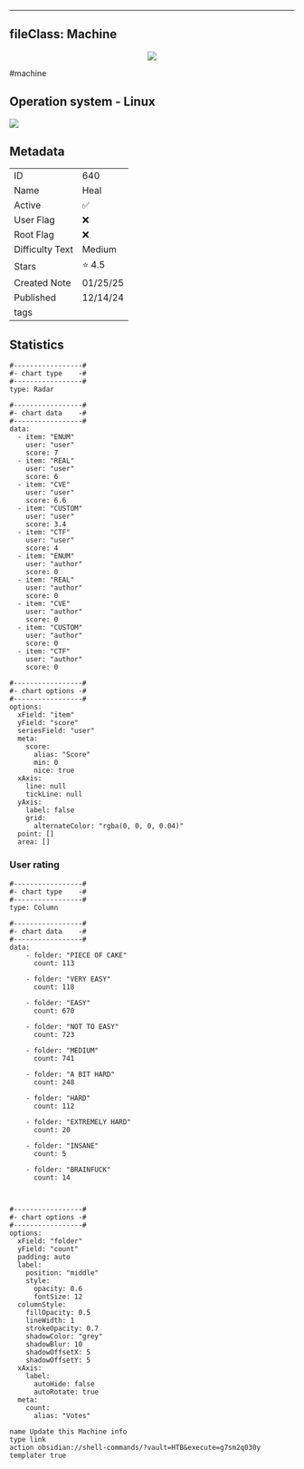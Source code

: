 
---
fileClass: Machine
---

<p align="center"> <img src= "https://www.hackthebox.com//storage/avatars/dcd5ef09ab764228c64385374ac744c1.png"> </p>

#machine

## Operation system - Linux
<img style = "max-width:70px" src = "app://local//home/cher0/HTNotes/HTB/.res/Linux.png">

## Metadata

|                       |   |
| ----------------      | - |
| ID                    |640 |
| Name                  |Heal |
| Active                |✅  |
| User Flag             |❌ |
| Root Flag             |❌|
| Difficulty Text       |Medium  |
| Stars                 |⭐️ 4.5 |
| Created Note          |01/25/25 |
| Published             |12/14/24 |
| tags                  | |

<p style = "display:none">
id:: 640
active:: True
name:: Heal
os::Linux
user_flag:: False
root_flag:: False
difficulty_text:: Medium
stars:: 4.5
created:: 01/25/2025
published:: 12/14/24
avatar:: /storage/avatars/dcd5ef09ab764228c64385374ac744c1.png
tags:: 
</p>

## Statistics


```chartsview
#-----------------#
#- chart type    -#
#-----------------#
type: Radar

#-----------------#
#- chart data    -#
#-----------------#
data:
  - item: "ENUM"
    user: "user"
    score: 7
  - item: "REAL"
    user: "user"
    score: 6
  - item: "CVE"
    user: "user"
    score: 6.6
  - item: "CUSTOM"
    user: "user"
    score: 3.4
  - item: "CTF"
    user: "user"
    score: 4
  - item: "ENUM"
    user: "author"
    score: 0
  - item: "REAL"
    user: "author"
    score: 0
  - item: "CVE"
    user: "author"
    score: 0
  - item: "CUSTOM"
    user: "author"
    score: 0
  - item: "CTF"
    user: "author"
    score: 0

#-----------------#
#- chart options -#
#-----------------#
options:
  xField: "item"
  yField: "score"
  seriesField: "user"
  meta:
    score:
      alias: "Score"
      min: 0
      nice: true
  xAxis:
    line: null
    tickLine: null
  yAxis:
    label: false
    grid:
      alternateColor: "rgba(0, 0, 0, 0.04)"
  point: []
  area: []
```



### User rating


```chartsview
#-----------------#
#- chart type    -#
#-----------------#
type: Column

#-----------------#
#- chart data    -#
#-----------------#
data:
    - folder: "PIECE OF CAKE"
      count: 113
     
    - folder: "VERY EASY"
      count: 118

    - folder: "EASY"
      count: 670
      
    - folder: "NOT TO EASY"
      count: 723
      
    - folder: "MEDIUM"
      count: 741
     
    - folder: "A BIT HARD"
      count: 248
      
    - folder: "HARD"
      count: 112
      
    - folder: "EXTREMELY HARD"
      count: 20
      
    - folder: "INSANE"
      count: 5
      
    - folder: "BRAINFUCK"
      count: 14

    

#-----------------#
#- chart options -#
#-----------------#
options:
  xField: "folder"
  yField: "count"
  padding: auto
  label:
    position: "middle"
    style:
      opacity: 0.6
      fontSize: 12
  columnStyle:
    fillOpacity: 0.5
    lineWidth: 1
    strokeOpacity: 0.7
    shadowColor: "grey"
    shadowBlur: 10
    shadowOffsetX: 5
    shadowOffsetY: 5
  xAxis:
    label:
      autoHide: false
      autoRotate: true
  meta:
    count:
      alias: "Votes"
```



```button
name Update this Machine info
type link
action obsidian://shell-commands/?vault=HTB&execute=g7sm2q030y
templater true
```

